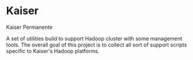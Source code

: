Kaiser
======

Kaiser Permanente

A set of utilities build to support Hadoop cluster with some management tools. The overall goal of this project is to collect all sort of support scripts specific to Kaiser's Hadoop platforms.
